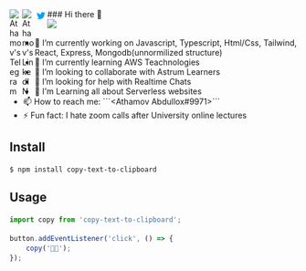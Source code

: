   <div>
    ### Hi there 👋
    <a href="https://t.me/athmov00">
      <img align="left" alt="Athamov's Telegram" width="22px" src="https://upload.wikimedia.org/wikipedia/commons/thumb/8/82/Telegram_logo.svg/2048px-Telegram_logo.svg.png" />
    </a>
    <a href="https://www.linkedin.com/in/abdullox-athamov/">
      <img align="left" alt="Athamov's LinkedIN" width="22px" src="https://raw.githubusercontent.com/peterthehan/peterthehan/master/assets/linkedin.svg" />
    </a>
    <a href="https://twitter.com/AbdulloxAthamov">
      <img align="left" alt="Athamov's LinkedIN" width="22px" src="https://raw.githubusercontent.com/github/explore/80688e429a7d4ef2fca1e82350fe8e3517d3494d/topics/twitter/twitter.png" />
    </a>
  </div>
    <div>
    <img src="https://encrypted-tbn0.gstatic.com/images?q=tbn:ANd9GcTHx5uXbK0GQVIUKUMPs8Bsxuv2aPcdlBqbeg&usqp=CAU" />
  </div>
<ul>
  <li>
 🔭 I’m currently working on Javascript, Typescript, Html/Css, Tailwind, React, Express, Mongodb(unnormilized structure)
  </li>
  <li>
 🌱 I’m currently learning AWS Teachnologies
  </li>
  <li>
 👯 I’m looking to collaborate with Astrum Learners
  </li>
  <li>
 🤔 I’m looking for help with Realtime Chats
  </li>
  <li>
 🏃 I'm Learning all about Serverless websites
  </li>
  <li>
 📫 How to reach me: ```&lt;Athamov Abdullox#9971&gt;```
  </li>
  <li>
 ⚡ Fun fact: I hate zoom calls after University online lectures
  </li>
</ul>


## Install

```
$ npm install copy-text-to-clipboard
```

## Usage

```js
import copy from 'copy-text-to-clipboard';

button.addEventListener('click', () => {
	copy('🦄🌈');
});
```
